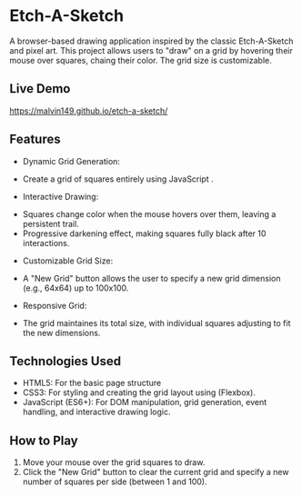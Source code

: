 # Etch-A-Sketch

A browser-based drawing application inspired by the classic Etch-A-Sketch and pixel art. This project allows users to "draw" on a grid by hovering their mouse over squares, chaing their color. The grid size is customizable. 

## Live Demo

https://malvin149.github.io/etch-a-sketch/

## Features 

* Dynamic Grid Generation:
- Create a grid of squares entirely using JavaScript .
* Interactive Drawing:
- Squares change color when the mouse hovers over them, leaving a persistent trail.
- Progressive darkening effect, making squares fully black after 10 interactions.
* Customizable Grid Size:
- A "New Grid" button allows the user to specify a new grid dimension (e.g., 64x64) up to 100x100.
* Responsive Grid:
- The grid maintaines its total size, with individual squares adjusting to fit the new dimensions.

## Technologies Used
- HTML5: For the basic page structure
- CSS3: For styling and creating the grid layout using (Flexbox).
- JavaScript (ES6+): For DOM manipulation, grid generation, event handling, and interactive drawing logic.

## How to Play
1. Move your mouse over the grid squares to draw.
2. Click the "New Grid" button to clear the current grid and specify a new number of squares per side (between 1 and 100).
